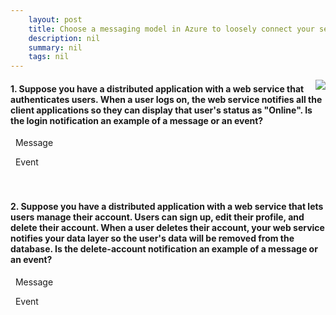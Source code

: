 ```yaml
---
    layout: post
    title: Choose a messaging model in Azure to loosely connect your services - Choose whether to use messages or events
    description: nil
    summary: nil
    tags: nil
---
```



 <a target="_blank" href="https://docs.microsoft.com/en-us/learn/modules/choose-a-messaging-model-in-azure-to-connect-your-services/2-choose-whether-to-use-message-queues-or-events/"><i class="fas fa-external-link-alt"></i> </a>
 <img align="right" src="https://docs.microsoft.com/en-us/learn/achievements/choose-a-messaging-model-in-azure-to-connect-your-services.svg">
####  1. Suppose you have a distributed application with a web service that authenticates users. When a user logs on, the web service notifies all the client applications so they can display that user's status as "Online". Is the login notification an example of a message or an event?


<i class='far fa-square'></i> &nbsp;&nbsp;Message

<i class='fas fa-check-square' style='color: Dodgerblue;'></i> &nbsp;&nbsp;Event
<br />
<br />
<br />

####  2. Suppose you have a distributed application with a web service that lets users manage their account. Users can sign up, edit their profile, and delete their account. When a user deletes their account, your web service notifies your data layer so the user's data will be removed from the database. Is the delete-account notification an example of a message or an event?


<i class='fas fa-check-square' style='color: Dodgerblue;'></i> &nbsp;&nbsp;Message

<i class='far fa-square'></i> &nbsp;&nbsp;Event
<br />
<br />
<br />
